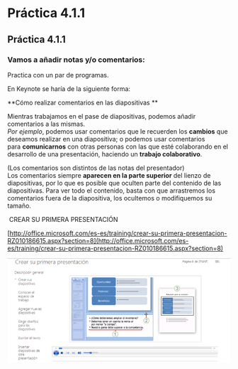 # Práctica 4.1.1

## Práctica 4.1.1

### **Vamos a añadir notas y/o comentarios:**

Practica con un par de programas.

En Keynote se haría de la siguiente forma:

**Cómo realizar comentarios en las diapositivas **

  
Mientras trabajamos en el pase de diapositivas, podemos añadir comentarios a las mismas.   
_Por ejemplo_, podemos usar comentarios que le recuerden los **cambios** que deseamos realizar en una diapositiva; o podemos usar comentarios para **comunicarnos** con otras personas con las que esté colaborando en el desarrollo de una presentación, haciendo un **trabajo colaborativo**.

(Los comentarios son distintos de las notas del presentador)  
Los comentarios siempre **aparecen en la parte superior** del lienzo de diapositivas, por lo que es posible que oculten parte del contenido de las diapositivas. Para ver todo el contenido, basta con que arrastremos los comentarios fuera de la diapositiva, los ocultemos o modifiquemos su tamaño.

 CREAR SU PRIMERA PRESENTACIÓN

[http://office.microsoft.com/es-es/training/crear-su-primera-presentacion-RZ010186615.aspx?section=8](http://office.microsoft.com/es-es/training/crear-su-primera-presentacion-RZ010186615.aspx?section=8)


[![1ª Presentación](img/crearprimerapresentacion.png "Crear")](http://office.microsoft.com/es-es/training/crear-su-primera-presentacion-RZ010186615.aspx?section=8 "Crear Primera Presentación")


